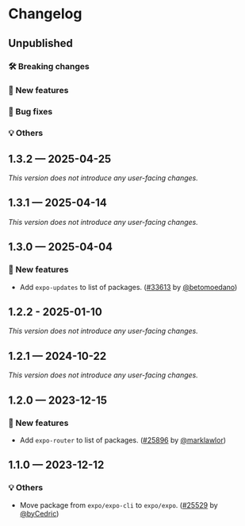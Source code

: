 # Changelog

## Unpublished

### 🛠 Breaking changes

### 🎉 New features

### 🐛 Bug fixes

### 💡 Others

## 1.3.2 — 2025-04-25

_This version does not introduce any user-facing changes._

## 1.3.1 — 2025-04-14

_This version does not introduce any user-facing changes._

## 1.3.0 — 2025-04-04

### 🎉 New features

- Add `expo-updates` to list of packages. ([#33613](https://github.com/expo/expo/pull/33613) by [@betomoedano](https://github.com/betomoedano))

## 1.2.2 - 2025-01-10

_This version does not introduce any user-facing changes._

## 1.2.1 — 2024-10-22

_This version does not introduce any user-facing changes._

## 1.2.0 — 2023-12-15

### 🎉 New features

- Add `expo-router` to list of packages. ([#25896](https://github.com/expo/expo/pull/25896) by [@marklawlor](https://github.com/marklawlor))

## 1.1.0 — 2023-12-12

### 💡 Others

- Move package from `expo/expo-cli` to `expo/expo`. ([#25529](https://github.com/expo/expo/pull/25529) by [@byCedric](https://github.com/byCedric))
